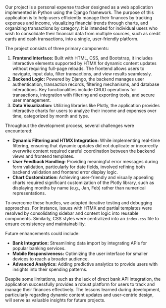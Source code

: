Our project is a personal expense tracker designed as a web application implemented in Python using the Django framework. The purpose of this application is to help users efficiently manage their finances by tracking expenses and income, visualizing financial trends through charts, and organizing transactions by category. It is intended for individual users who wish to consolidate their financial data from multiple sources, such as credit cards and cash transactions, into a single, user-friendly platform.

The project consists of three primary components:
1. **Frontend Interface:** Built with HTML, CSS, and Bootstrap, it includes interactive elements supported by HTMX for dynamic content updates without requiring full-page reloads. The frontend allows users to navigate, input data, filter transactions, and view results seamlessly.
2. **Backend Logic:** Powered by Django, the backend manages user authentication, transaction records, filtering mechanisms, and database interactions. Key functionalities include CRUD operations for transactions, integration with filtering and exporting tools, and secure user management.
3. **Data Visualization:** Utilizing libraries like Plotly, the application provides interactive charts for users to analyze their income and expenses over time, categorized by month and type.

Throughout the development process, several challenges were encountered:
- **Dynamic Filtering and HTMX Integration:** While implementing real-time filtering, ensuring that dynamic updates did not duplicate or incorrectly overwrite content required careful coordination between the backend views and frontend templates.
- **User Feedback Handling:** Providing meaningful error messages during form validation, particularly for date fields, involved refining both backend validation and frontend error display logic.
- **Chart Customization:** Achieving user-friendly and visually appealing charts required significant customization of the Plotly library, such as displaying months by name (e.g., Jan, Feb) rather than numerical representations.

To overcome these hurdles, we adopted iterative testing and debugging approaches. For instance, issues with HTMX and partial templates were resolved by consolidating sidebar and content logic into reusable components. Similarly, CSS styles were centralized into an `index.css` file to ensure consistency and maintainability.

Future enhancements could include:
- **Bank Integration:** Streamlining data import by integrating APIs for popular banking services.
- **Mobile Responsiveness:** Optimizing the user interface for smaller devices to reach a broader audience.
- **Advanced Analytics:** Adding predictive analytics to provide users with insights into their spending patterns.

Despite some limitations, such as the lack of direct bank API integration, the application successfully provides a robust platform for users to track and manage their finances effectively. The lessons learned during development, particularly regarding dynamic content updates and user-centric design, will serve as valuable insights for future projects.

